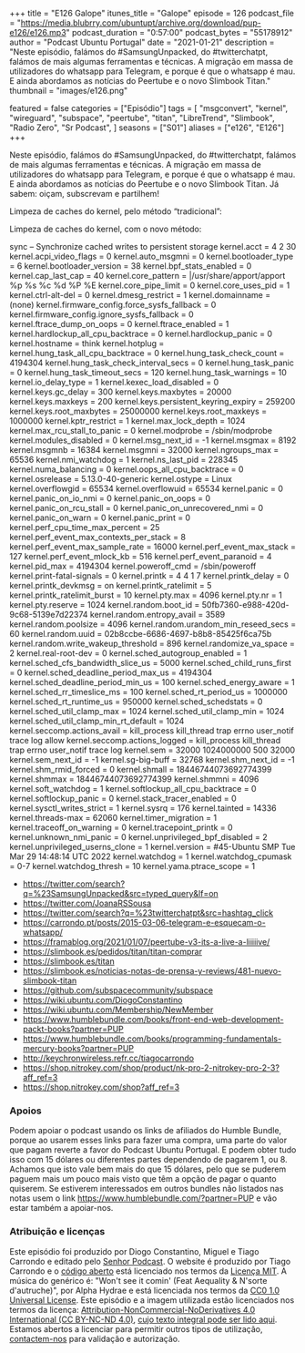 +++
title = "E126 Galope"
itunes_title = "Galope"
episode = 126
podcast_file = "https://media.blubrry.com/ubuntupt/archive.org/download/pup-e126/e126.mp3"
podcast_duration = "0:57:00"
podcast_bytes = "55178912"
author = "Podcast Ubuntu Portugal"
date = "2021-01-21"
description = "Neste episódio, falámos do #SamsungUnpacked, do #twitterchatpt, falámos de mais algumas ferramentas e técnicas. A migração em massa de utilizadores do whatsapp para Telegram, e porque é que o whatsapp é mau. E ainda abordamos as notícias do Peertube e o novo Slimbook Titan."
thumbnail = "images/e126.png"

featured = false
categories = ["Episódio"]
tags = [
  "msgconvert",
  "kernel",
  "wireguard",
  "subspace",
  "peertube",
  "titan",
  "LibreTrend",
  "Slimbook",
  "Radio Zero",
  "Sr Podcast",
]
seasons = ["S01"]
aliases = ["e126", "E126"]
+++

Neste episódio, falámos do #SamsungUnpacked, do #twitterchatpt, falámos de mais algumas ferramentas e técnicas. A migração em massa de utilizadores do whatsapp para Telegram, e porque é que o whatsapp é mau. E ainda abordamos as notícias do Peertube e o novo Slimbook Titan.
Já sabem: oiçam, subscrevam e partilhem!



Limpeza de caches do kernel, pelo método “tradicional”:

Limpeza de caches do kernel, com o novo método:

sync – Synchronize cached writes to persistent storage
kernel.acct = 4	2	30
kernel.acpi_video_flags = 0
kernel.auto_msgmni = 0
kernel.bootloader_type = 6
kernel.bootloader_version = 38
kernel.bpf_stats_enabled = 0
kernel.cap_last_cap = 40
kernel.core_pattern = |/usr/share/apport/apport %p %s %c %d %P %E
kernel.core_pipe_limit = 0
kernel.core_uses_pid = 1
kernel.ctrl-alt-del = 0
kernel.dmesg_restrict = 1
kernel.domainname = (none)
kernel.firmware_config.force_sysfs_fallback = 0
kernel.firmware_config.ignore_sysfs_fallback = 0
kernel.ftrace_dump_on_oops = 0
kernel.ftrace_enabled = 1
kernel.hardlockup_all_cpu_backtrace = 0
kernel.hardlockup_panic = 0
kernel.hostname = think
kernel.hotplug = 
kernel.hung_task_all_cpu_backtrace = 0
kernel.hung_task_check_count = 4194304
kernel.hung_task_check_interval_secs = 0
kernel.hung_task_panic = 0
kernel.hung_task_timeout_secs = 120
kernel.hung_task_warnings = 10
kernel.io_delay_type = 1
kernel.kexec_load_disabled = 0
kernel.keys.gc_delay = 300
kernel.keys.maxbytes = 20000
kernel.keys.maxkeys = 200
kernel.keys.persistent_keyring_expiry = 259200
kernel.keys.root_maxbytes = 25000000
kernel.keys.root_maxkeys = 1000000
kernel.kptr_restrict = 1
kernel.max_lock_depth = 1024
kernel.max_rcu_stall_to_panic = 0
kernel.modprobe = /sbin/modprobe
kernel.modules_disabled = 0
kernel.msg_next_id = -1
kernel.msgmax = 8192
kernel.msgmnb = 16384
kernel.msgmni = 32000
kernel.ngroups_max = 65536
kernel.nmi_watchdog = 1
kernel.ns_last_pid = 228345
kernel.numa_balancing = 0
kernel.oops_all_cpu_backtrace = 0
kernel.osrelease = 5.13.0-40-generic
kernel.ostype = Linux
kernel.overflowgid = 65534
kernel.overflowuid = 65534
kernel.panic = 0
kernel.panic_on_io_nmi = 0
kernel.panic_on_oops = 0
kernel.panic_on_rcu_stall = 0
kernel.panic_on_unrecovered_nmi = 0
kernel.panic_on_warn = 0
kernel.panic_print = 0
kernel.perf_cpu_time_max_percent = 25
kernel.perf_event_max_contexts_per_stack = 8
kernel.perf_event_max_sample_rate = 16000
kernel.perf_event_max_stack = 127
kernel.perf_event_mlock_kb = 516
kernel.perf_event_paranoid = 4
kernel.pid_max = 4194304
kernel.poweroff_cmd = /sbin/poweroff
kernel.print-fatal-signals = 0
kernel.printk = 4	4	1	7
kernel.printk_delay = 0
kernel.printk_devkmsg = on
kernel.printk_ratelimit = 5
kernel.printk_ratelimit_burst = 10
kernel.pty.max = 4096
kernel.pty.nr = 1
kernel.pty.reserve = 1024
kernel.random.boot_id = 50fb7360-e988-420d-9c68-5139e7d22374
kernel.random.entropy_avail = 3589
kernel.random.poolsize = 4096
kernel.random.urandom_min_reseed_secs = 60
kernel.random.uuid = 02b8ccbe-6686-4697-b8b8-85425f6ca75b
kernel.random.write_wakeup_threshold = 896
kernel.randomize_va_space = 2
kernel.real-root-dev = 0
kernel.sched_autogroup_enabled = 1
kernel.sched_cfs_bandwidth_slice_us = 5000
kernel.sched_child_runs_first = 0
kernel.sched_deadline_period_max_us = 4194304
kernel.sched_deadline_period_min_us = 100
kernel.sched_energy_aware = 1
kernel.sched_rr_timeslice_ms = 100
kernel.sched_rt_period_us = 1000000
kernel.sched_rt_runtime_us = 950000
kernel.sched_schedstats = 0
kernel.sched_util_clamp_max = 1024
kernel.sched_util_clamp_min = 1024
kernel.sched_util_clamp_min_rt_default = 1024
kernel.seccomp.actions_avail = kill_process kill_thread trap errno user_notif trace log allow
kernel.seccomp.actions_logged = kill_process kill_thread trap errno user_notif trace log
kernel.sem = 32000	1024000000	500	32000
kernel.sem_next_id = -1
kernel.sg-big-buff = 32768
kernel.shm_next_id = -1
kernel.shm_rmid_forced = 0
kernel.shmall = 18446744073692774399
kernel.shmmax = 18446744073692774399
kernel.shmmni = 4096
kernel.soft_watchdog = 1
kernel.softlockup_all_cpu_backtrace = 0
kernel.softlockup_panic = 0
kernel.stack_tracer_enabled = 0
kernel.sysctl_writes_strict = 1
kernel.sysrq = 176
kernel.tainted = 14336
kernel.threads-max = 62060
kernel.timer_migration = 1
kernel.traceoff_on_warning = 0
kernel.tracepoint_printk = 0
kernel.unknown_nmi_panic = 0
kernel.unprivileged_bpf_disabled = 2
kernel.unprivileged_userns_clone = 1
kernel.version = #45-Ubuntu SMP Tue Mar 29 14:48:14 UTC 2022
kernel.watchdog = 1
kernel.watchdog_cpumask = 0-7
kernel.watchdog_thresh = 10
kernel.yama.ptrace_scope = 1

* https://twitter.com/search?q=%23SamsungUnpacked&src=typed_query&lf=on
* https://twitter.com/JoanaRSSousa
* https://twitter.com/search?q=%23twitterchatpt&src=hashtag_click
* https://carrondo.pt/posts/2015-03-06-telegram-e-esquecam-o-whatsapp/
* https://framablog.org/2021/01/07/peertube-v3-its-a-live-a-liiiiive/
* https://slimbook.es/pedidos/titan/titan-comprar
* https://slimbook.es/titan
* https://slimbook.es/noticias-notas-de-prensa-y-reviews/481-nuevo-slimbook-titan
* https://github.com/subspacecommunity/subspace
* https://wiki.ubuntu.com/DiogoConstantino
* https://wiki.ubuntu.com/Membership/NewMember
* https://www.humblebundle.com/books/front-end-web-development-packt-books?partner=PUP
* https://www.humblebundle.com/books/programming-fundamentals-mercury-books?partner=PUP
* http://keychronwireless.refr.cc/tiagocarrondo
* https://shop.nitrokey.com/shop/product/nk-pro-2-nitrokey-pro-2-3?aff_ref=3
* https://shop.nitrokey.com/shop?aff_ref=3


### Apoios
Podem apoiar o podcast usando os links de afiliados do Humble Bundle, porque ao usarem esses links para fazer uma compra, uma parte do valor que pagam reverte a favor do Podcast Ubuntu Portugal.
E podem obter tudo isso com 15 dólares ou diferentes partes dependendo de pagarem 1, ou 8.
Achamos que isto vale bem mais do que 15 dólares, pelo que se puderem paguem mais um pouco mais visto que têm a opção de pagar o quanto quiserem.
Se estiverem interessados em outros bundles não listados nas notas usem o link https://www.humblebundle.com/?partner=PUP e vão estar também a apoiar-nos.

### Atribuição e licenças
Este episódio foi produzido por Diogo Constantino, Miguel e Tiago Carrondo e editado pelo [Senhor Podcast](https://senhorpodcast.pt/).
O website é produzido por Tiago Carrondo e o [código aberto](https://gitlab.com/podcastubuntuportugal/website) está licenciado nos termos da [Licença MIT](https://gitlab.com/podcastubuntuportugal/website/main/LICENSE).
A música do genérico é: "Won't see it comin' (Feat Aequality & N'sorte d'autruche)", por Alpha Hydrae e está licenciada nos termos da [CC0 1.0 Universal License](https://creativecommons.org/publicdomain/zero/1.0/).
Este episódio e a imagem utilizada estão licenciados nos termos da licença: [Attribution-NonCommercial-NoDerivatives 4.0 International (CC BY-NC-ND 4.0)](https://creativecommons.org/licenses/by-nc-nd/4.0/), [cujo texto integral pode ser lido aqui](https://creativecommons.org/licenses/by-nc-nd/4.0/legalcode). Estamos abertos a licenciar para permitir outros tipos de utilização, [contactem-nos](https://podcastubuntuportugal.org/contactos) para validação e autorização.

